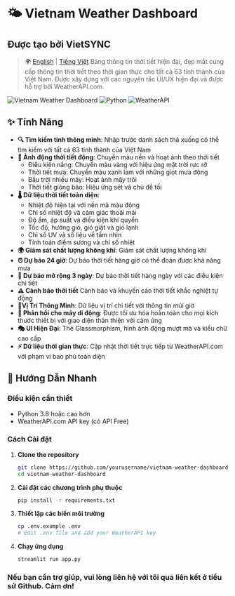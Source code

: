 # 🌤️ Vietnam Weather Dashboard
## Được tạo bởi VietSYNC
> 🌍 [English](README.md) | [Tiếng Việt](README.vie.md)
> Bảng thông tin thời tiết hiện đại, đẹp mắt cung cấp thông tin thời tiết theo thời gian thực cho tất cả 63 tỉnh thành của Việt Nam. Được xây dựng với các nguyên tắc UI/UX hiện đại và được hỗ trợ bởi WeatherAPI.com.

![Vietnam Weather Dashboard](https://img.shields.io/badge/Streamlit-FF4B4B?style=for-the-badge&logo=streamlit&logoColor=white)
![Python](https://img.shields.io/badge/Python-3776AB?style=for-the-badge&logo=python&logoColor=white)
![WeatherAPI](https://img.shields.io/badge/WeatherAPI-00A8CC?style=for-the-badge&logo=weather&logoColor=white)

## ✨ Tính Năng

- **🔍 Tìm kiếm tỉnh thông minh**: Nhập trước danh sách thả xuống có thể tìm kiếm với tất cả 63 tỉnh thành của Việt Nam
- **🎨 Ảnh động thời tiết động**: Chuyển màu nền và hoạt ảnh theo thời tiết
  - Điều kiện nắng: Chuyển màu vàng với hiệu ứng mặt trời rực rỡ
  - Thời tiết mưa: Chuyển màu xanh lam với những giọt mưa động
  - Bầu trời nhiều mây: Hoạt ảnh mây trôi
  - Thời tiết giông bão: Hiệu ứng sét và chủ đề tối
- **🌡️ Dữ liệu thời tiết toàn diện**: 
  - Nhiệt độ hiện tại với nền mã màu động
  - Chỉ số nhiệt độ và cảm giác thoải mái
  - Độ ẩm, áp suất và điều kiện khí quyển
  - Tốc độ, hướng gió, gió giật và gió lạnh
  - Chỉ số UV và số liệu về tầm nhìn
  - Tính toán điểm sương và chỉ số nhiệt
- **🌍 Giám sát chất lượng không khí**: Giám sát chất lượng không khí
- **⏰ Dự báo 24 giờ**: Dự báo thời tiết hàng giờ có thể đoán được khả năng mưa
- **📅 Dự báo mở rộng 3 ngày**: Dự báo thời tiết hàng ngày với các điều kiện chi tiết
- **⚠️ Cảnh báo thời tiết**
Cảnh báo và khuyến cáo thời tiết khắc nghiệt tự động
- **📍Vị Trí Thông Minh**: Dữ liệu vị trí chi tiết với thông tin múi giờ
- **📱 Phản hồi cho máy di động**: Được tối ưu hóa hoàn toàn cho mọi kích thước thiết bị với giao diện thân thiện với cảm ứng
- **🎭 UI Hiện Đại**: Thẻ Glassmorphism, hình ảnh động mượt mà và kiểu chữ cao cấp
- **⚡ Dữ liệu thời gian thực**: Cập nhật thời tiết trực tiếp từ WeatherAPI.com với phạm vi bao phủ toàn diện
## 🚀 Hướng Dẫn Nhanh

### Điều kiện cần thiết

- Python 3.8 hoặc cao hơn
- WeatherAPI.com API key (có API Free)

### Cách Cài đặt

1. **Clone the repository**
   ```bash
   git clone https://github.com/yourusername/vietnam-weather-dashboard.git
   cd vietnam-weather-dashboard
   ```

2. **Cài đặt các chương trình phụ thuộc**
   ```bash
   pip install -r requirements.txt
   ```

3. **Thiết lập các biến môi trường**
   ```bash
   cp .env.example .env
   # Edit .env file and add your WeatherAPI key
   ```

4. **Chạy ứng dụng**
   ```bash
   streamlit run app.py

### Nếu bạn cần trợ giúp, vui lòng liên hệ với tôi qua liên kết ở tiểu sử Github. Cảm ơn!
